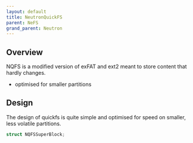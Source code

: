 ```yaml
---
layout: default
title: NeutronQuickFS
parent: NeFS
grand_parent: Neutron
---
```


## Overview

NQFS is a modified version of exFAT and ext2 meant to store content that hardly changes.

- optimised for smaller partitions

## Design

The design of quickfs is quite simple and optimised for speed on smaller, less volatile partitions.

```rust
struct NQFSSuperBlock;
```
